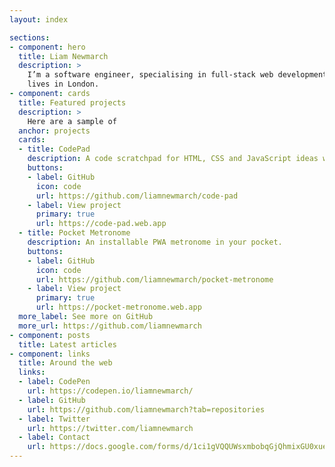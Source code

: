 ```yaml
---
layout: index

sections:
- component: hero
  title: Liam Newmarch
  description: >
    I’m a software engineer, specialising in full-stack web development, who
    lives in London.
- component: cards
  title: Featured projects
  description: >
    Here are a sample of
  anchor: projects
  cards:
  - title: CodePad
    description: A code scratchpad for HTML, CSS and JavaScript ideas which works offline.
    buttons:
    - label: GitHub
      icon: code
      url: https://github.com/liamnewmarch/code-pad
    - label: View project
      primary: true
      url: https://code-pad.web.app
  - title: Pocket Metronome
    description: An installable PWA metronome in your pocket.
    buttons:
    - label: GitHub
      icon: code
      url: https://github.com/liamnewmarch/pocket-metronome
    - label: View project
      primary: true
      url: https://pocket-metronome.web.app
  more_label: See more on GitHub
  more_url: https://github.com/liamnewmarch
- component: posts
  title: Latest articles
- component: links
  title: Around the web
  links:
  - label: CodePen
    url: https://codepen.io/liamnewmarch/
  - label: GitHub
    url: https://github.com/liamnewmarch?tab=repositories
  - label: Twitter
    url: https://twitter.com/liamnewmarch
  - label: Contact
    url: https://docs.google.com/forms/d/1ci1gVQQUWsxmbobqGjQhmixGU0xueLBwNHUpPPeKFc8
---
```

